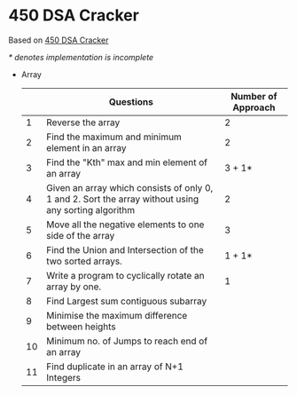# 450 DSA Cracker

Based on [450 DSA Cracker](https://drive.google.com/file/d/1HfwBpS-1k7Ly-DDu0YhpOSNxtmmcH_cS/view?usp=sharing)

_\* denotes implementation is incomplete_

- Array

  |     | Questions                                                                                            | Number of Approach |
  | --- | ---------------------------------------------------------------------------------------------------- | ------------------ |
  | 1   | Reverse the array                                                                                    | 2                  |
  | 2   | Find the maximum and minimum element in an array                                                     | 2                  |
  | 3   | Find the "Kth" max and min element of an array                                                       | 3 + 1\*            |
  | 4   | Given an array which consists of only 0, 1 and 2. Sort the array without using any sorting algorithm | 2                  |
  | 5   | Move all the negative elements to one side of the array                                              | 3                  |
  | 6   | Find the Union and Intersection of the two sorted arrays.                                            | 1 + 1\*            |
  | 7   | Write a program to cyclically rotate an array by one.                                                | 1                  |
  | 8   | Find Largest sum contiguous subarray                                                                 |                    |
  | 9   | Minimise the maximum difference between heights                                                      |                    |
  | 10  | Minimum no. of Jumps to reach end of an array                                                        |                    |
  | 11  | Find duplicate in an array of N+1 Integers                                                           |                    |
